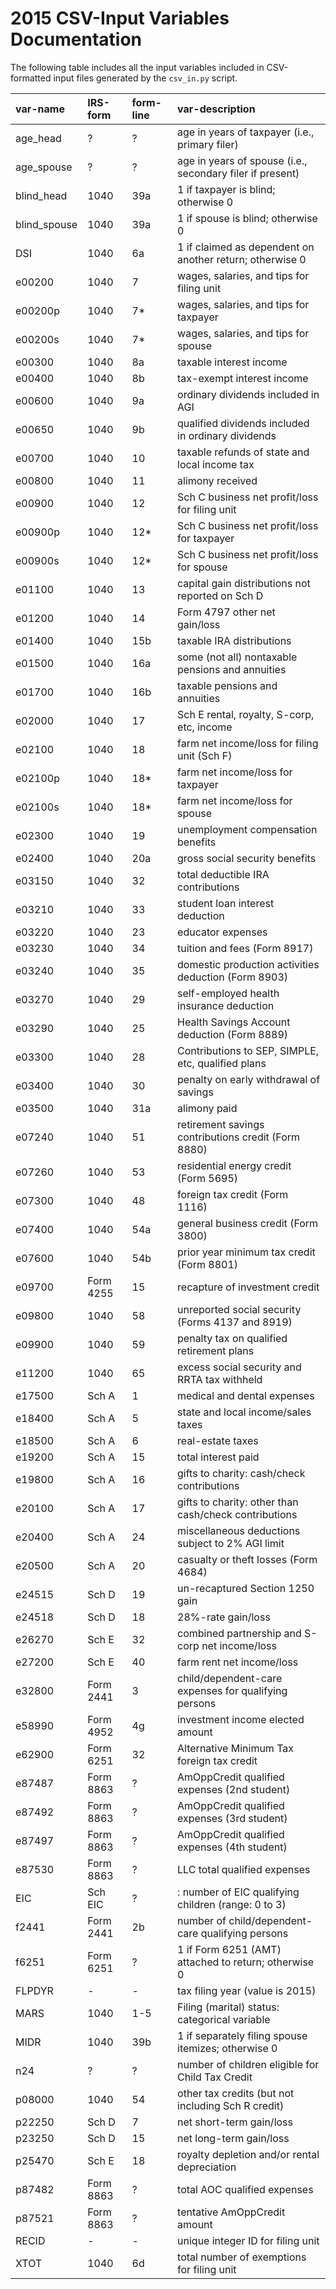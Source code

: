 2015 CSV-Input Variables Documentation
======================================

The following table includes all the input variables included in
CSV-formatted input files generated by the `csv_in.py` script.

| var-name | IRS-form | form-line | var-description
| :------- | :------- | :-------- | :--------------
| age_head | ? | ? | age in years of taxpayer (i.e., primary filer)
| age_spouse | ? | ? | age in years of spouse (i.e., secondary filer if present)
| blind_head | 1040 | 39a | 1 if taxpayer is blind; otherwise 0
| blind_spouse | 1040 | 39a | 1 if spouse is blind; otherwise 0
| DSI | 1040 | 6a | 1 if claimed as dependent on another return; otherwise 0
| e00200 | 1040 | 7 | wages, salaries, and tips for filing unit
| e00200p | 1040 | 7* | wages, salaries, and tips for taxpayer
| e00200s | 1040 | 7* | wages, salaries, and tips for spouse
| e00300 | 1040 | 8a | taxable interest income
| e00400 | 1040 | 8b | tax-exempt interest income
| e00600 | 1040 | 9a | ordinary dividends included in AGI
| e00650 | 1040 | 9b | qualified dividends included in ordinary dividends
| e00700 | 1040 | 10 | taxable refunds of state and local income tax
| e00800 | 1040 | 11 | alimony received
| e00900 | 1040 | 12 | Sch C business net profit/loss for filing unit
| e00900p | 1040 | 12* | Sch C business net profit/loss for taxpayer
| e00900s | 1040 | 12* | Sch C business net profit/loss for spouse
| e01100 | 1040 | 13 | capital gain distributions not reported on Sch D
| e01200 | 1040 | 14 | Form 4797 other net gain/loss
| e01400 | 1040 | 15b | taxable IRA distributions
| e01500 | 1040 | 16a | some (not all) nontaxable pensions and annuities
| e01700 | 1040 | 16b | taxable pensions and annuities
| e02000 | 1040 | 17 | Sch E rental, royalty, S-corp, etc, income
| e02100 | 1040 | 18 | farm net income/loss for filing unit (Sch F)
| e02100p | 1040 | 18* | farm net income/loss for taxpayer
| e02100s | 1040 | 18* | farm net income/loss for spouse
| e02300 | 1040 | 19 | unemployment compensation benefits
| e02400 | 1040 | 20a | gross social security benefits
| e03150 | 1040| 32 | total deductible IRA contributions
| e03210 | 1040 | 33 | student loan interest deduction
| e03220 | 1040 | 23 | educator expenses
| e03230 | 1040 | 34 | tuition and fees (Form 8917)
| e03240 | 1040 | 35 | domestic production activities deduction (Form 8903)
| e03270 | 1040 | 29 | self-employed health insurance deduction
| e03290 | 1040 | 25 | Health Savings Account deduction (Form 8889)
| e03300 | 1040 | 28 | Contributions to SEP, SIMPLE, etc, qualified plans
| e03400 | 1040 | 30 | penalty on early withdrawal of savings
| e03500 | 1040 | 31a | alimony paid
| e07240 | 1040 | 51 | retirement savings contributions credit (Form 8880)
| e07260 | 1040 | 53 | residential energy credit (Form 5695)
| e07300 | 1040 | 48 | foreign tax credit (Form 1116)
| e07400 | 1040 | 54a | general business credit (Form 3800)
| e07600 | 1040 | 54b | prior year minimum tax credit (Form 8801)
| e09700 | Form 4255 | 15 | recapture of investment credit
| e09800 | 1040 | 58 | unreported social security (Forms 4137 and 8919)
| e09900 | 1040 | 59 | penalty tax on qualified retirement plans
| e11200 | 1040 | 65 | excess social security and RRTA tax withheld
| e17500 | Sch A | 1 | medical and dental expenses
| e18400 | Sch A | 5 | state and local income/sales taxes
| e18500 | Sch A | 6 | real-estate taxes
| e19200 | Sch A | 15 | total interest paid
| e19800 | Sch A | 16 | gifts to charity: cash/check contributions
| e20100 | Sch A | 17 | gifts to charity: other than cash/check contributions
| e20400 | Sch A | 24 | miscellaneous deductions subject to 2% AGI limit
| e20500 | Sch A | 20 | casualty or theft losses (Form 4684)
| e24515 | Sch D | 19 | un-recaptured Section 1250 gain
| e24518 | Sch D | 18 | 28%-rate gain/loss
| e26270 | Sch E | 32 | combined partnership and S-corp net income/loss
| e27200 | Sch E | 40 | farm rent net income/loss
| e32800 | Form 2441 | 3 | child/dependent-care expenses for qualifying persons
| e58990 | Form 4952 | 4g | investment income elected amount
| e62900 | Form 6251 | 32 | Alternative Minimum Tax foreign tax credit
| e87487 | Form 8863 | ? | AmOppCredit qualified expenses (2nd student)
| e87492 | Form 8863 | ? | AmOppCredit qualified expenses (3rd student)
| e87497 | Form 8863 | ? | AmOppCredit qualified expenses (4th student)
| e87530 | Form 8863 | ? | LLC total qualified expenses
| EIC | Sch EIC | ? | : number of EIC qualifying children (range: 0 to 3)
| f2441 | Form 2441 | 2b | number of child/dependent-care qualifying persons
| f6251 | Form 6251 | ? | 1 if Form 6251 (AMT) attached to return; otherwise 0
| FLPDYR | - | - | tax filing year (value is 2015)
| MARS | 1040 | 1-5 | Filing (marital) status: categorical variable
| MIDR | 1040 | 39b | 1 if separately filing spouse itemizes; otherwise 0
| n24 | ? | ? | number of children eligible for Child Tax Credit
| p08000 | 1040 | 54 | other tax credits (but not including Sch R credit)
| p22250 | Sch D | 7 | net short-term gain/loss
| p23250 | Sch D | 15 | net long-term gain/loss
| p25470 | Sch E | 18 | royalty depletion and/or rental depreciation
| p87482 | Form 8863 | ? | total AOC qualified expenses
| p87521 | Form 8863 | ? | tentative AmOppCredit amount
| RECID | - | - | unique integer ID for filing unit
| XTOT | 1040 | 6d | total number of exemptions for filing unit
